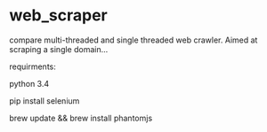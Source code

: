 web_scraper
===========
compare multi-threaded and single threaded web crawler.  Aimed at scraping a single domain... 

requirments:

python 3.4

pip install selenium

brew update && brew install phantomjs

